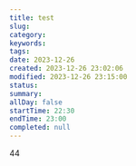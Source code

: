 ```yaml
---
title: test
slug: 
category: 
keywords: 
tags: 
date: 2023-12-26
created: 2023-12-26 23:02:06
modified: 2023-12-26 23:15:00
status: 
summary: 
allDay: false
startTime: 22:30
endTime: 23:00
completed: null
---
```


44
